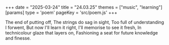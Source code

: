 +++
date = "2025-03-24"
title = "24.03.25"
themes = ["music", "learning"]
[params]
  type = 'poem'
  pageKey = 'src/poem.js'
+++

The end of putting off,
The strings do sag in sight,
Too full of understanding I forwent,
But now I'll learn it right,
I'll memorise to see it fresh,
In technicolour glaze that layers on,
Fashioning a seat for future knowledge and finesse.
